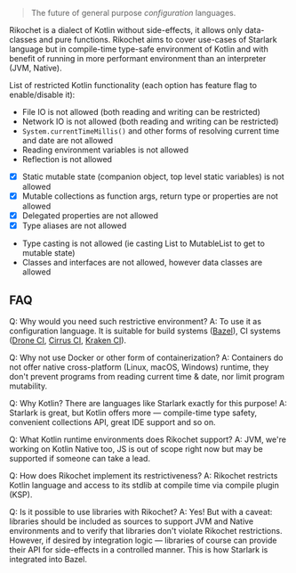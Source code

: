 >The future of general purpose _configuration_ languages.

Rikochet is a dialect of Kotlin without side-effects, it allows only data-classes and pure functions. 
Rikochet aims to cover use-cases of Starlark language but in compile-time type-safe environment of Kotlin and with benefit of running in more performant environment than an interpreter (JVM, Native).

List of restricted Kotlin functionality (each option has feature flag to enable/disable it):

- File IO is not allowed (both reading and writing can be restricted)
- Network IO is not allowed (both reading and writing can be restricted)
- `System.currentTimeMillis()` and other forms of resolving current time and date are not allowed
- Reading environment variables is not allowed
- Reflection is not allowed
- [x] Static mutable state (companion object, top level static variables) is not allowed
- [x] Mutable collections as function args, return type or properties are not allowed
- [x] Delegated properties are not allowed
- [x] Type aliases are not allowed
- Type casting is not allowed (ie casting List to MutableList to get to mutable state)
- Classes and interfaces are not allowed, however data classes are allowed

## FAQ

Q: Why would you need such restrictive environment?
A: To use it as configuration language. It is suitable for build systems ([Bazel](https://bazel.build/rules/language)), CI systems ([Drone CI](https://docs.drone.io/pipeline/scripting/starlark/), [Cirrus CI](https://cirrus-ci.org/guide/programming-tasks/), [Kraken CI](https://kraken.ci/docs/features/)).

Q: Why not use Docker or other form of containerization?
A: Containers do not offer native cross-platform (Linux, macOS, Windows) runtime, they don't prevent programs from reading current time & date, nor limit program mutability.

Q: Why Kotlin? There are languages like Starlark exactly for this purpose!
A: Starlark is great, but Kotlin offers more — compile-time type safety, convenient collections API, great IDE support and so on.

Q: What Kotlin runtime environments does Rikochet support?
A: JVM, we're working on Kotlin Native too, JS is out of scope right now but may be supported if someone can take a lead.

Q: How does Rikochet implement its restrictiveness?
A: Rikochet restricts Kotlin language and access to its stdlib at compile time via compile plugin (KSP).

Q: Is it possible to use libraries with Rikochet?
A: Yes! But with a caveat: libraries should be included as sources to support JVM and Native environments and to verify that libraries don't violate Rikochet restrictions. However, if desired by integration logic — libraries of course can provide their API for side-effects in a controlled manner. This is how Starlark is integrated into Bazel.
